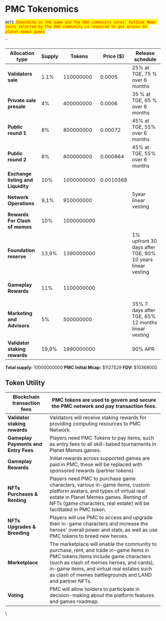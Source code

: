 # PMC Tokenomics

`NOTE:`<mark style="color:red;">`Depending on the game and The DAO community votes, holding Meme coins selected by the DAO community is required to get access to planet memes games`</mark>` ```&#x20;

``

<table data-view="cards"><thead><tr><th>Allocation type </th><th>Supply</th><th>Tokens</th><th>Price ($)</th><th>Release schedule</th></tr></thead><tbody><tr><td><strong>Validators sale</strong></td><td>1.1%</td><td><p>110000000</p><p> </p></td><td>0.0005</td><td>25% at TGE, 75 % over 6 months</td></tr><tr><td><strong>Private sale presale</strong></td><td>4%</td><td><p>400000000</p><p> </p></td><td>0.0006</td><td>35 % at TGE, 65 % over 6 months</td></tr><tr><td><strong>Public round 1</strong> </td><td>8%</td><td><p>800000000</p><p> </p></td><td>0.00072</td><td>45% at TGE, 55% over 6 months</td></tr><tr><td><strong>Public round 2</strong> </td><td>8%</td><td><p>800000000</p><p> </p></td><td>0.000864</td><td>45% at TGE, 55% over 6 months</td></tr><tr><td><strong>Exchange listing and Liquidity</strong></td><td>10%</td><td><p>1000000000</p><p> </p></td><td>0.0010368</td><td> </td></tr><tr><td><strong>Network Operations</strong></td><td>9,1%</td><td><p>910000000</p><p> </p></td><td> </td><td>5year linear vesting</td></tr><tr><td><strong>Rewards For Clash of memes</strong></td><td>10%</td><td><p>1000000000</p><p> </p></td><td> </td><td> </td></tr><tr><td><strong>Foundation reserve</strong></td><td>13,9%</td><td><p>1390000000</p><p> </p></td><td> </td><td>1% upfront 30 days after TGE, 90% 10 years linear vesting</td></tr><tr><td><p><strong>Gameplay Rewards</strong></p><p> </p></td><td>11%</td><td><p>1100000000</p><p> </p></td><td> </td><td> </td></tr><tr><td><strong>Marketing and Advisors</strong></td><td>5%</td><td><p>500000000</p><p> </p></td><td> </td><td>35% 7 days after TGE, 65% 12 months linear vesting</td></tr><tr><td><strong>Validator staking rewards</strong></td><td>19,9%</td><td><p>1990000000</p><p> </p></td><td> </td><td>90% APR</td></tr></tbody></table>

**Total supply:** 10000000000 **PMC**                **Initial Mcap:** $1127529         **FDV:** $10368000

&#x20;

## Token Utility

| **Blockchain transaction fees**      | PMC tokens are used to govern and secure the PMC network and pay transaction fees.                                                                                                                                                                                                    |
| ------------------------------------ | ------------------------------------------------------------------------------------------------------------------------------------------------------------------------------------------------------------------------------------------------------------------------------------- |
| **Validator staking rewards**        | Validators will receive staking rewards for providing computing resources to PMC Network.                                                                                                                                                                                             |
| **Gameplay Payments and Entry Fees** | Players need PMC Tokens to pay items, such as entry fees to all skill-based tournaments in Planet Memes games.                                                                                                                                                                        |
| **Gameplay Rewards**                 | Initial rewards across supported games are paid in PMC, these will be replaced with sponsored rewards (partner tokens)                                                                                                                                                                |
| **NFTs Purchases & Renting**         | Players need PMC to purchase game characters, various in-game items, custom platform avatars, and types of virtual real estate in Planet Memes games. Renting of NFTs (game characters, real estate) will be facilitated in PMC token.                                                |
| **NFTs Upgrades & Breeding**         | Players will use PMC to access and upgrade their in-game characters and increase the heroes' overall power and stats, as well as use PMC tokens to breed new heroes.                                                                                                                  |
| **Marketplace**                      | The marketplace will enable the community to purchase, rent, and trade in-game items in PMC tokens.​Items include game characters (such as clash of memes heroes, and cards), in-game items, and virtual real estates such as clash of memes battlegrounds and LAND and partner NFTs. |
| **Voting**                           | PMC will allow holders to participate in decision-making about the platform features and games roadmap.                                                                                                                                                                               |

\





